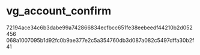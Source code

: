 # vg_account_confirm
72194ace34c6b3dabe99a742866834ecfbcc651fe38eebeedf44210b2d052456
068a1007095b1d92fc0b9ae377e2c5a354760db3d087a082c5497dffa30b2f41
